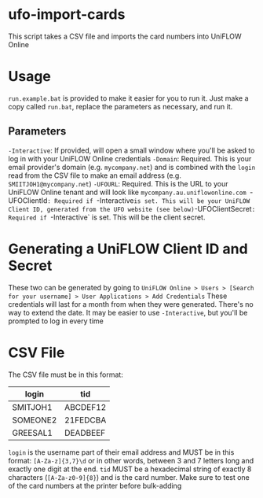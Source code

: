 # ufo-import-cards
 This script takes a CSV file and imports the card numbers into UniFLOW Online

# Usage
 `run.example.bat` is provided to make it easier for you to run it. Just make a copy called `run.bat`, replace the parameters as necessary, and run it.

## Parameters
 `-Interactive`: If provided, will open a small window where you'll be asked to log in with your UniFLOW Online credentials
 `-Domain`: Required. This is your email provider's domain (e.g. `mycompany.net`) and is combined with the `login` read from the CSV file to make an email address (e.g. `SMIITJOH1@mycompany.net`)
 `-UFOURL`: Required. This is the URL to your UniFLOW Online tenant and will look like `mycompany.au.uniflowonline.com
 `-UFOClientId`: Required if `-Interactive` is set. This will be your UniFLOW Client ID, generated from the UFO website (see below)
 `-UFOClientSecret`: Required if `-Interactive` is set. This will be the client secret.

# Generating a UniFLOW Client ID and Secret
 These two can be generated by going to `UniFLOW Online > Users > [Search for your username] > User Applications > Add Credentials`
 These credentials will last for a month from when they were generated. There's no way to extend the date. It may be easier to use `-Interactive`, but you'll be prompted to log in every time

# CSV File
 The CSV file must be in this format:

 | login    | tid      |
 |----------|----------|
 | SMITJOH1 | ABCDEF12 |
 | SOMEONE2 | 21FEDCBA |
 | GREESAL1 | DEADBEEF |

`login` is the username part of their email address and MUST be in this format: `[A-Za-z]{3,7}\d` or in other words, between 3 and 7 letters long and exactly one digit at the end.
`tid` MUST be a hexadecimal string of exactly 8 characters (`[A-Za-z0-9]{8}`) and is the card number. Make sure to test one of the card numbers at the printer before bulk-adding

